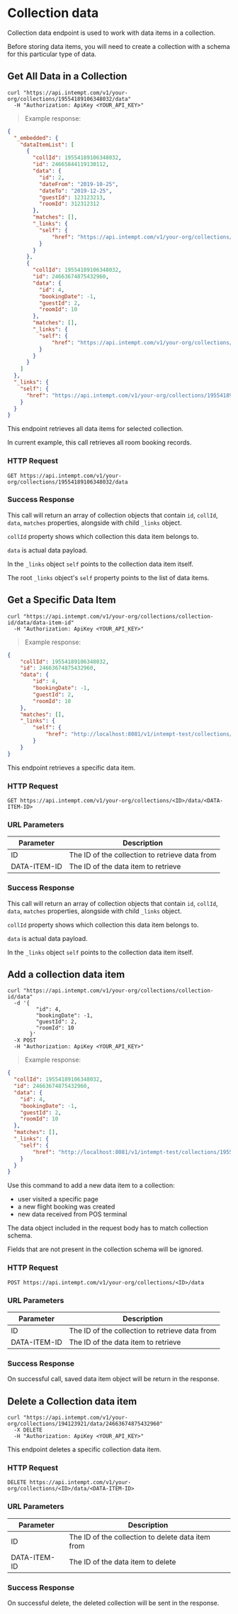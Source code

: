 # Collection data

Collection data endpoint is used to work with data items in a collection.

Before storing data items, you will need to create a collection with a schema for this particular type of data.

## Get All Data in a Collection

```shell
curl "https://api.intempt.com/v1/your-org/collections/19554189106348032/data"
  -H "Authorization: ApiKey <YOUR_API_KEY>"
```

> Example response:

```json
{
  "_embedded": {
    "dataItemList": [
      {
        "collId": 19554189106348032,
        "id": 24665844119130112,
        "data": {
          "id": 2,
          "dateFrom": "2019-10-25",
          "dateTo": "2019-12-25",
          "guestId": 123123213,
          "roomId": 312312312
        },
        "matches": [],
        "_links": {
          "self": {
              "href": "https://api.intempt.com/v1/your-org/collections/19554189106348032/data/24665844119130112"
          }
        }
      },
      {
        "collId": 19554189106348032,
        "id": 24663674875432960,
        "data": {
          "id": 4,
          "bookingDate": -1,
          "guestId": 2,
          "roomId": 10
        },
        "matches": [],
        "_links": {
          "self": {
              "href": "https://api.intempt.com/v1/your-org/collections/19554189106348032/data/24663674875432960"
          }
        }
      }
    ]
  },
  "_links": {
    "self": {
      "href": "https://api.intempt.com/v1/your-org/collections/19554189106348032/data"
    }
  }
}
```

This endpoint retrieves all data items for selected collection.

In current example, this call retrieves all room booking records.

### HTTP Request

`GET https://api.intempt.com/v1/your-org/collections/19554189106348032/data`

### Success Response

This call will return an array of collection objects that contain `id`, `collId`, `data`, `matches` properties, alongside with child `_links` object.

`collId` property shows which collection this data item belongs to.

`data` is actual data payload.

In the `_links` object `self` points to the collection data item itself.

The root `_links` object's `self` property points to the list of data items.

## Get a Specific Data Item

```shell
curl "https://api.intempt.com/v1/your-org/collections/collection-id/data/data-item-id"
  -H "Authorization: ApiKey <YOUR_API_KEY>"
```

> Example response:

```json
{
    "collId": 19554189106348032,
    "id": 24663674875432960,
    "data": {
        "id": 4,
        "bookingDate": -1,
        "guestId": 2,
        "roomId": 10
    },
    "matches": [],
    "_links": {
        "self": {
            "href": "http://localhost:8081/v1/intempt-test/collections/19554189106348032/data/24663674875432960"
        }
    }
}
```

This endpoint retrieves a specific data item.

### HTTP Request

`GET https://api.intempt.com/v1/your-org/collections/<ID>/data/<DATA-ITEM-ID>`

### URL Parameters

Parameter | Description
--------- | -----------
ID | The ID of the collection to retrieve data from
DATA-ITEM-ID | The ID of the data item to retrieve

### Success Response

This call will return an array of collection objects that contain `id`, `collId`, `data`, `matches` properties, alongside with child `_links` object.

`collId` property shows which collection this data item belongs to.

`data` is actual data payload.

In the `_links` object `self` points to the collection data item itself.

## Add a collection data item

```shell
curl "https://api.intempt.com/v1/your-org/collections/collection-id/data"
  -d '{
         "id": 4,
         "bookingDate": -1,
         "guestId": 2,
         "roomId": 10
       }'
  -X POST
  -H "Authorization: ApiKey <YOUR_API_KEY>"
```

> Example response:

```json
{
  "collId": 19554189106348032,
  "id": 24663674875432960,
  "data": {
    "id": 4,
    "bookingDate": -1,
    "guestId": 2,
    "roomId": 10
  },
  "matches": [],
  "_links": {
    "self": {
        "href": "http://localhost:8081/v1/intempt-test/collections/19554189106348032/data/24663674875432960"
    }
  }
}
```

Use this command to add a new data item to a collection: 

- user visited a specific page
- a new flight booking was created
- new data received from POS terminal

The data object included in the request body has to match collection schema.

Fields that are not present in the collection schema will be ignored.

### HTTP Request

`POST https://api.intempt.com/v1/your-org/collections/<ID>/data`

### URL Parameters

Parameter | Description
--------- | -----------
ID | The ID of the collection to retrieve data from
DATA-ITEM-ID | The ID of the data item to retrieve

### Success Response

On successful call, saved data item object will be return in the response.


## Delete a Collection data item

```shell
curl "https://api.intempt.com/v1/your-org/collections/194123921/data/24663674875432960"
  -X DELETE
  -H "Authorization: ApiKey <YOUR_API_KEY>"
```

This endpoint deletes a specific collection data item.

### HTTP Request

`DELETE https://api.intempt.com/v1/your-org/collections/<ID>/data/<DATA-ITEM-ID>`

### URL Parameters

Parameter | Description
--------- | -----------
ID | The ID of the collection to delete data item from
DATA-ITEM-ID | The ID of the data item to delete

### Success Response

On successful delete, the deleted collection will be sent in the response.
